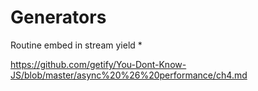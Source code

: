 # Generators

Routine
embed in stream yield *

https://github.com/getify/You-Dont-Know-JS/blob/master/async%20%26%20performance/ch4.md
 